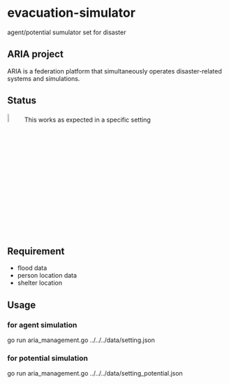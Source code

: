 # evacuation-simulator
agent/potential sumulator set for disaster

## ARIA project
ARIA is a federation platform that simultaneously operates disaster-related systems and simulations.

## Status
<img src="https://github.com/ARIA-x/evacuation-simulator/assets/12294073/9ecfefd8-1187-4ae7-bdd5-f182a3a34ca4" width="7%">
This works as expected in a specific setting

## Requirement
- flood data
- person location data
- shelter location

## Usage
### for agent simulation
go run aria_management.go ../../../data/setting.json

### for potential simulation
go run aria_management.go ../../../data/setting_potential.json
